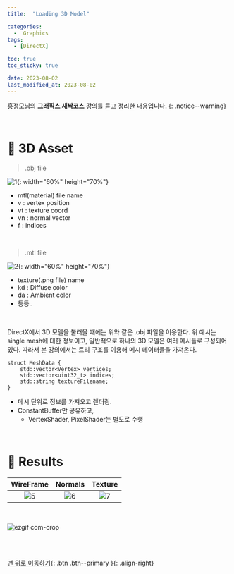 ```yaml
---
title:  "Loading 3D Model" 

categories:
  -  Graphics
tags:
  - [DirectX]

toc: true
toc_sticky: true

date: 2023-08-02
last_modified_at: 2023-08-02
---
```



홍정모님의 **[그래픽스 새싹코스](https://honglab.co.kr/)** 강의를 듣고 정리한 내용입니다.
{: .notice--warning}

<br>


# 🐥 3D Asset

> .obj file

![1](https://github.com/inhopp/inhopp/assets/96368476/a85dcecf-b343-4f6d-8a2b-26b7d749deac){: width="60%" height="70%"}

- mtl(material) file name
- v : vertex position
- vt : texture coord
- vn : normal vector
- f : indices

<br>

> .mtl file

![2](https://github.com/inhopp/inhopp/assets/96368476/8e8446e2-69ce-4605-bec3-bf31b2d68ae0){: width="60%" height="70%"}

- texture(.png file) name
- kd : Diffuse color
- da : Ambient color
- 등등.. 

<br>

DirectX에서 3D 모델을 불러올 때에는 위와 같은 .obj 파일을 이용한다. 위 예시는 single mesh에 대한 정보이고, 일반적으로 하나의 3D 모델은 여러 메시들로 구성되어 있다. 따라서 본 강의에서는 트리 구조를 이용해 메시 데이터들을 가져온다. <br>

``` hlsl
struct MeshData {
    std::vector<Vertex> vertices;
    std::vector<uint32_t> indices;
    std::string textureFilename;
}
```

- 메시 단위로 정보를 가져오고 렌더링. 
- ConstantBuffer만 공유하고,
    - VertexShader, PixelShader는 별도로 수행


<br>

# 🐥 Results

| WireFrame | Normals | Texture |
|:-:|:-:|:-:|
|![5](https://github.com/inhopp/inhopp/assets/96368476/8d2e8a1b-694f-419a-8a70-1be06211dd87)|![6](https://github.com/inhopp/inhopp/assets/96368476/a99a05b5-005a-4b0c-8e60-349881dc7522) | ![7](https://github.com/inhopp/inhopp/assets/96368476/79f46ab4-b993-4e73-a8e6-ead609d1b438) |


<br>


![ezgif com-crop](https://github.com/inhopp/inhopp/assets/96368476/5c380fbe-14e4-4f67-9fe7-cd75ec09ce93)



<br>
<br>


[맨 위로 이동하기](#){: .btn .btn--primary }{: .align-right}